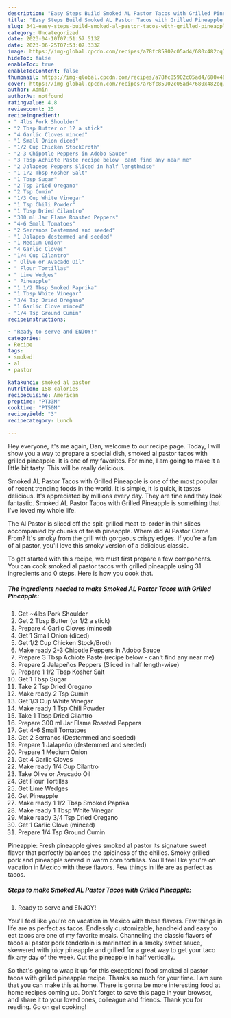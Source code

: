 ```yaml
---
description: "Easy Steps Build Smoked AL Pastor Tacos with Grilled Pineapple yang Very Delicious}"
title: "Easy Steps Build Smoked AL Pastor Tacos with Grilled Pineapple yang Very Delicious}"
slug: 341-easy-steps-build-smoked-al-pastor-tacos-with-grilled-pineapple-yang-very-delicious
category: Uncategorized
date: 2023-04-10T07:51:57.513Z
date: 2023-06-25T07:53:07.333Z
image: https://img-global.cpcdn.com/recipes/a78fc85902c05ad4/680x482cq70/smoked-al-pastor-tacos-with-grilled-pineapple-recipe-main-photo.jpg
hideToc: false
enableToc: true
enableTocContent: false
thumbnail: https://img-global.cpcdn.com/recipes/a78fc85902c05ad4/680x482cq70/smoked-al-pastor-tacos-with-grilled-pineapple-recipe-main-photo.jpg
cover: https://img-global.cpcdn.com/recipes/a78fc85902c05ad4/680x482cq70/smoked-al-pastor-tacos-with-grilled-pineapple-recipe-main-photo.jpg
author: Admin
authorAv: notfound
ratingvalue: 4.8
reviewcount: 25
recipeingredient:
- " 4lbs Pork Shoulder"
- "2 Tbsp Butter or 12 a stick"
- "4 Garlic Cloves minced"
- "1 Small Onion diced"
- "1/2 Cup Chicken StockBroth"
- "2-3 Chipotle Peppers in Adobo Sauce"
- "3 Tbsp Achiote Paste recipe below  cant find any near me"
- "2 Jalapeos Peppers Sliced in half lengthwise"
- "1 1/2 Tbsp Kosher Salt"
- "1 Tbsp Sugar"
- "2 Tsp Dried Oregano"
- "2 Tsp Cumin"
- "1/3 Cup White Vinegar"
- "1 Tsp Chili Powder"
- "1 Tbsp Dried Cilantro"
- "300 ml Jar Flame Roasted Peppers"
- "4-6 Small Tomatoes"
- "2 Serranos Destemmed and seeded"
- "1 Jalapeo destemmed and seeded"
- "1 Medium Onion"
- "4 Garlic Cloves"
- "1/4 Cup Cilantro"
- " Olive or Avacado Oil"
- " Flour Tortillas"
- " Lime Wedges"
- " Pineapple"
- "1 1/2 Tbsp Smoked Paprika"
- "1 Tbsp White Vinegar"
- "3/4 Tsp Dried Oregano"
- "1 Garlic Clove minced"
- "1/4 Tsp Ground Cumin"
recipeinstructions:

- "Ready to serve and ENJOY!"
categories:
- Recipe
tags:
- smoked
- al
- pastor

katakunci: smoked al pastor 
nutrition: 158 calories
recipecuisine: American
preptime: "PT33M"
cooktime: "PT50M"
recipeyield: "3"
recipecategory: Lunch

---
```



Hey everyone, it's me again, Dan, welcome to our recipe page. Today, I will show you a way to prepare a special dish, smoked al pastor tacos with grilled pineapple. It is one of my favorites. For mine, I am going to make it a little bit tasty. This will be really delicious.

Smoked AL Pastor Tacos with Grilled Pineapple is one of the most popular of recent trending foods in the world. It is simple, it is quick, it tastes delicious. It's appreciated by millions every day. They are fine and they look fantastic. Smoked AL Pastor Tacos with Grilled Pineapple is something that I've loved my whole life.

The Al Pastor is sliced off the spit-grilled meat to-order in thin slices accompanied by chunks of fresh pineapple. Where did Al Pastor Come From? It&#39;s smoky from the grill with gorgeous crispy edges. If you&#39;re a fan of al pastor, you&#39;ll love this smoky version of a delicious classic.


To get started with this recipe, we must first prepare a few components. You can cook smoked al pastor tacos with grilled pineapple using 31 ingredients and 0 steps. Here is how you cook that.

<!--inarticleads1-->

##### The ingredients needed to make Smoked AL Pastor Tacos with Grilled Pineapple:

1. Get  ~4lbs Pork Shoulder
1. Get 2 Tbsp Butter (or 1/2 a stick)
1. Prepare 4 Garlic Cloves (minced)
1. Get 1 Small Onion (diced)
1. Get 1/2 Cup Chicken Stock/Broth
1. Make ready 2-3 Chipotle Peppers in Adobo Sauce
1. Prepare 3 Tbsp Achiote Paste (recipe below - can&#39;t find any near me)
1. Prepare 2 Jalapeños Peppers (Sliced in half length-wise)
1. Prepare 1 1/2 Tbsp Kosher Salt
1. Get 1 Tbsp Sugar
1. Take 2 Tsp Dried Oregano
1. Make ready 2 Tsp Cumin
1. Get 1/3 Cup White Vinegar
1. Make ready 1 Tsp Chili Powder
1. Take 1 Tbsp Dried Cilantro
1. Prepare 300 ml Jar Flame Roasted Peppers
1. Get 4-6 Small Tomatoes
1. Get 2 Serranos (Destemmed and seeded)
1. Prepare 1 Jalapeño (destemmed and seeded)
1. Prepare 1 Medium Onion
1. Get 4 Garlic Cloves
1. Make ready 1/4 Cup Cilantro
1. Take  Olive or Avacado Oil
1. Get  Flour Tortillas
1. Get  Lime Wedges
1. Get  Pineapple
1. Make ready 1 1/2 Tbsp Smoked Paprika
1. Make ready 1 Tbsp White Vinegar
1. Make ready 3/4 Tsp Dried Oregano
1. Get 1 Garlic Clove (minced)
1. Prepare 1/4 Tsp Ground Cumin


Pineapple: Fresh pineapple gives smoked al pastor its signature sweet flavor that perfectly balances the spiciness of the chilies. Smoky grilled pork and pineapple served in warm corn tortillas. You&#39;ll feel like you&#39;re on vacation in Mexico with these flavors. Few things in life are as perfect as tacos. 

<!--inarticleads2-->

##### Steps to make Smoked AL Pastor Tacos with Grilled Pineapple:


1. Ready to serve and ENJOY!

You&#39;ll feel like you&#39;re on vacation in Mexico with these flavors. Few things in life are as perfect as tacos. Endlessly customizable, handheld and easy to eat tacos are one of my favorite meals. Channeling the classic flavors of tacos al pastor pork tenderloin is marinated in a smoky sweet sauce, skewered with juicy pineapple and grilled for a great way to get your taco fix any day of the week. Cut the pineapple in half vertically. 

So that's going to wrap it up for this exceptional food smoked al pastor tacos with grilled pineapple recipe. Thanks so much for your time. I am sure that you can make this at home. There is gonna be more interesting food at home recipes coming up. Don't forget to save this page in your browser, and share it to your loved ones, colleague and friends. Thank you for reading. Go on get cooking!
